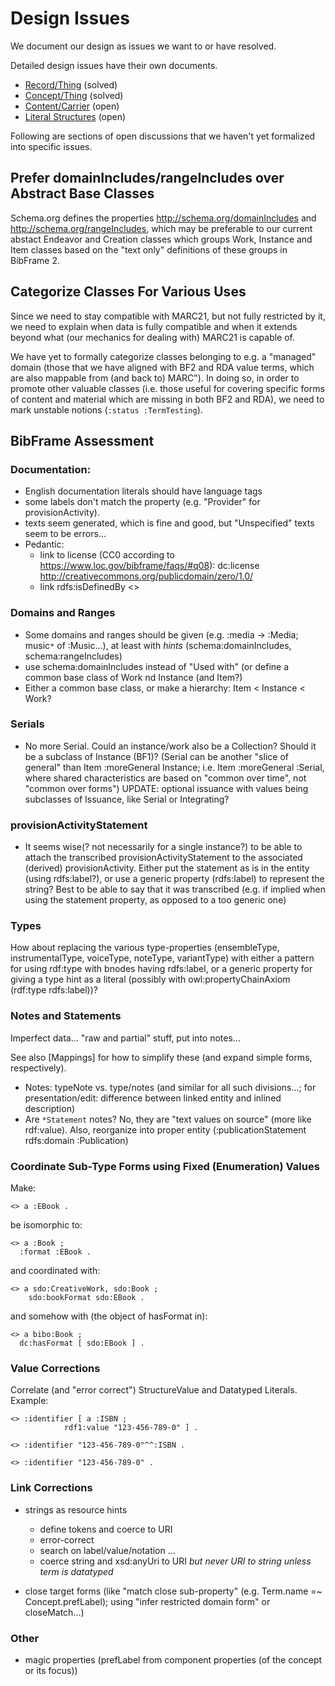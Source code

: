 # Design Issues

We document our design as issues we want to or have resolved.

Detailed design issues have their own documents.

* [Record/Thing](https://github.com/libris/definitions/tree/0.5.2/source/doc/issues/record-thing.en.mkd) (solved)
* [Concept/Thing](https://github.com/libris/definitions/tree/0.5.2/source/doc/issues/concept-thing.en.mkd) (solved)
* [Content/Carrier](https://github.com/libris/definitions/tree/0.5.2/source/doc/issues/content-carrier.en.mkd) (open)
* [Literal Structures](https://github.com/libris/definitions/tree/0.5.2/source/doc/issues/literal-structures.en.mkd) (open)

Following are sections of open discussions that we haven't yet formalized into specific issues.

## Prefer domainIncludes/rangeIncludes over Abstract Base Classes

Schema.org defines the properties http://schema.org/domainIncludes and http://schema.org/rangeIncludes, which may be preferable to our current abstact Endeavor and Creation classes which groups Work, Instance and Item classes based on the "text only" definitions of these groups in BibFrame 2.

## Categorize Classes For Various Uses

Since we need to stay compatible with MARC21, but not fully restricted by it, we need to explain when data is fully compatible and when it extends beyond what (our mechanics for dealing with) MARC21 is capable of.

We have yet to formally categorize classes belonging to e.g. a "managed" domain (those that we have aligned with BF2 and RDA value terms, which are also mappable from (and back to) MARC"). In doing so, in order to promote other valuable classes (i.e. those useful for covering specific forms of content and material which are missing in both BF2 and RDA), we need to mark unstable notions (`:status :TermTesting`).

## BibFrame Assessment

### Documentation:
- English documentation literals should have language tags
- some labels don't match the property (e.g. "Provider" for provisionActivity).
- texts seem generated, which is fine and good, but "Unspecified" texts seem to be errors...
- Pedantic:
    - link to license (CC0 according to <https://www.loc.gov/bibframe/faqs/#q08>):
      dc:license <http://creativecommons.org/publicdomain/zero/1.0/>
    - link <term> rdfs:isDefinedBy <>

### Domains and Ranges
- Some domains and ranges should be given (e.g. :media -> :Media; music`*` of :Music...), at least with *hints* (schema:domainIncludes, schema:rangeIncludes)
- use schema:domainIncludes instead of "Used with" (or define a common base class of Work nd Instance (and Item?)
- Either a common base class, or make a hierarchy: Item < Instance < Work?

### Serials
- No more Serial. Could an instance/work also be a Collection? Should it be a subclass of Instance (BF1)? (Serial can be another "slice of general" than Item :moreGeneral Instance; i.e. Item :moreGeneral :Serial, where shared characteristics are based on "common over time", not "common over forms")
  UPDATE: optional issuance with values being subclasses of Issuance, like Serial or Integrating?

### provisionActivityStatement
- It seems wise(? not necessarily for a single instance?) to be able to attach the transcribed provisionActivityStatement to the associated (derived) provisionActivity. Either put the statement as is in the entity (using rdfs:label?), or use a generic property (rdfs:label) to represent the string? Best to be able to say that it was transcribed (e.g. if implied when using the statement property, as opposed to a too generic one)

### Types
How about replacing the various type-properties (ensembleType, instrumentalType, voiceType, noteType, variantType) with either a pattern for using rdf:type with bnodes having rdfs:label, or a generic property for giving a type hint as a literal (possibly with owl:propertyChainAxiom (rdf:type rdfs:label))?

### Notes and Statements

Imperfect data... "raw and partial" stuff, put into notes...

See also [Mappings] for how to simplify these (and expand simple forms, respectively).


* Notes: typeNote vs. type/notes (and similar for all such divisions...; for presentation/edit: difference between linked entity and inlined description)
* Are `*Statement` notes? No, they are "text values on source" (more like rdf:value). Also, reorganize into proper entity (:publicationStatement rdfs:domain :Publication)

### Coordinate Sub-Type Forms using Fixed (Enumeration) Values

Make:

    <> a :EBook .
  
be isomorphic to:

    <> a :Book ;
      :format :EBook .

and coordinated with:

    <> a sdo:CreativeWork, sdo:Book ;
        sdo:bookFormat sdo:EBook .

and somehow with (the object of hasFormat in):

    <> a bibo:Book ;
      dc:hasFormat [ sdo:EBook ] .

### Value Corrections

Correlate (and "error correct") StructureValue and Datatyped Literals. Example:

    <> :identifier [ a :ISBN ;
                rdf1:value "123-456-789-0" ] .

    <> :identifier "123-456-789-0"^^:ISBN .

    <> :identifier "123-456-789-0" .

### Link Corrections

- strings as resource hints
    - define tokens and coerce to URI
    - error-correct
    - search on label/value/notation ...
    - coerce string and xsd:anyUri to URI *but never URI to string unless term is datatyped*

- close target forms (like "match close sub-property" (e.g. Term.name =~ Concept.prefLabel); using "infer restricted domain form" or closeMatch...)

### Other

- magic properties (prefLabel from component properties (of the concept or its focus))

